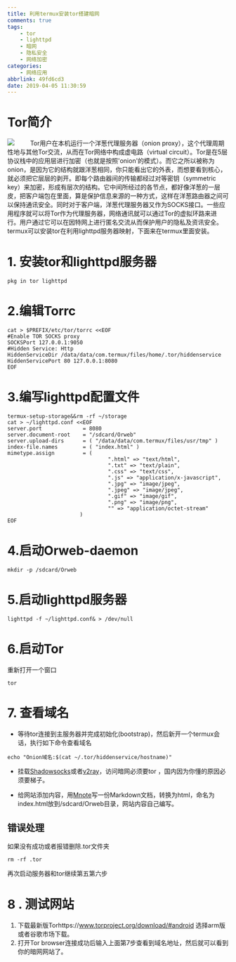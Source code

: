 ```yaml
---
title: 利用termux安装tor搭建暗网
comments: true
tags:
    - tor
    - lighttpd
    - 暗网
    - 隐私安全
    - 网络加密
categories:
    - 网络应用
abbrlink: 49fd6cd3
date: 2019-04-05 11:30:59
---
```


Tor简介
====
![](https://i.bmp.ovh/imgs/2019/04/07b5c785087abb9c.jpg)
&emsp;&emsp; Tor用户在本机运行一个洋葱代理服务器（onion proxy），这个代理周期性地与其他Tor交流，从而在Tor网络中构成虚电路（virtual circuit）。Tor是在5层协议栈中的应用层进行加密（也就是按照'onion'的模式）。而它之所以被称为onion，是因为它的结构就跟洋葱相同，你只能看出它的外表，而想要看到核心，就必须把它层层的剥开。即每个路由器间的传输都经过对等密钥（symmetric key）来加密，形成有层次的结构。它中间所经过的各节点，都好像洋葱的一层皮，把客户端包在里面，算是保护信息来源的一种方式，这样在洋葱路由器之间可以保持通讯安全。同时对于客户端，洋葱代理服务器又作为SOCKS接口。一些应用程序就可以将Tor作为代理服务器，网络通讯就可以通过Tor的虚拟环路来进行。用户通过它可以在因特网上进行匿名交流从而保护用户的隐私及资讯安全。
  termux可以安装tor在利用lighttpd服务器映射，下面来在termux里面安装。
<escape><!-- more --></escape>

# 1. 安装tor和lighttpd服务器
```
pkg in tor lighttpd 
```
# 2.编辑Torrc
```
cat > $PREFIX/etc/tor/torrc <<EOF
#Enable TOR SOCKS proxy
SOCKSPort 127.0.0.1:9050
#Hidden Service: Http
HiddenServiceDir /data/data/com.termux/files/home/.tor/hiddenservice
HiddenServicePort 80 127.0.0.1:8080
EOF
```
# 3.编写lighttpd配置文件
```
termux-setup-storage&&rm -rf ~/storage
cat > ~/lighttpd.conf <<EOF
server.port             = 8080
server.document-root    = "/sdcard/Orweb"
server.upload-dirs      = ( "/data/data/com.termux/files/usr/tmp" )
index-file.names        = ( "index.html" )
mimetype.assign         = (
                                ".html" => "text/html",
                                ".txt" => "text/plain",
                                ".css" => "text/css",
                                ".js" => "application/x-javascript",
                                ".jpg" => "image/jpeg",
                                ".jpeg" => "image/jpeg",
                                ".gif" => "image/gif",
                                ".png" => "image/png",
                                "" => "application/octet-stream"
                       )
EOF
```
# 4.启动Orweb-daemon
```
mkdir -p /sdcard/Orweb
```
# 5.启动lighttpd服务器
```
lighttpd -f ~/lighttpd.conf& > /dev/null
```
# 6.启动Tor
重新打开一个窗口
```
tor
```
# 7. 查看域名
* 等待tor连接到主服务器并完成初始化(bootstrap)，然后新开一个termux会话，执行如下命令查看域名
```
echo "Onion域名:$(cat ~/.tor/hiddenservice/hostname)"
```
* 挂载[Shadowsocks](https://pzb568.github.io/2018/11/08/ss%E7%B3%BB%E5%88%97%E8%BD%AF%E4%BB%B6%E5%88%86%E4%BA%AB%E5%8F%8A%E4%BD%BF%E7%94%A8/)或者[v2ray](https://pzb568.github.io/2018/11/09/v2ray%E7%9A%84%E4%BD%BF%E7%94%A8%E4%B8%8E%E5%88%86%E4%BA%AB/)，访问暗网必须要tor ，国内因为你懂的原因必须要梯子。

* 给网站添加内容，用[Mnote](https://www.coolapk.com/apk/com.hjq.md)写一份Markdown文档，转换为html，命名为index.html放到/sdcard/Orweb目录，网站内容自己编写。

## 错误处理

如果没有成功或者报错删除.tor文件夹
```
rm -rf .tor
```
再次启动服务器和tor继续第五第六步

# 8 . 测试网站
1. 下载最新版Torhttps://www.torproject.org/download/#android 选择arm版或者谷歌市场下载。
2. 打开Tor browser连接成功后输入上面第7步查看到域名地址，然后就可以看到你的暗网网站了。

